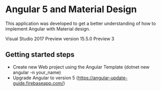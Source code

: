 ﻿# Angular 5 and Material Design

This application was developed to get a better understanding of how to implement Angular with Material design.  

Visual Studio 2017 Preview version 15.5.0 Preview 3

## Getting started steps
* Create new Web project using the Angular Template (dotnet new angular -n your_name)
* Upgrade Angular to version 5 (https://angular-update-guide.firebaseapp.com/)